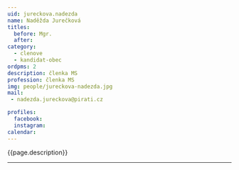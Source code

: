 ```yaml
---
uid: jureckova.nadezda
name: Naděžda Jurečková
titles:
  before: Mgr.
  after:
category:
  - clenove
  - kandidat-obec 
ordpms: 2
description: členka MS
profession: členka MS
img: people/jureckova-nadezda.jpg
mail:
 - nadezda.jureckova@pirati.cz

profiles:
  facebook: 
  instagram: 
calendar: 
---
```


{{page.description}}



---
